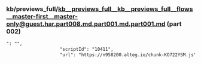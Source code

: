 ### kb/previews_full/kb__previews_full__kb__previews_full__flows__master-first__master-only@guest.har.part008.md.part001.md.part001.md (part 002)

```md
": "",
                    "scriptId": "10411",
                    "url": "https://n958200.alteg.io/chunk-KO722YSM.js",
  
```

```
